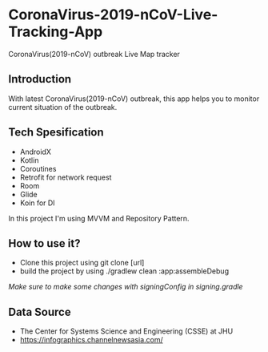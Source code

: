 # CoronaVirus-2019-nCoV-Live-Tracking-App

CoronaVirus(2019-nCoV) outbreak Live Map tracker 

##  Introduction
With latest CoronaVirus(2019-nCoV) outbreak, this app helps you to monitor current situation of the outbreak.

##  Tech Spesification
- AndroidX
- Kotlin
- Coroutines
- Retrofit for network request
- Room
- Glide
- Koin for DI

In this project I'm using MVVM and Repository Pattern.

##  How to use it?
- Clone this project using git clone [url]
- build the project by using ./gradlew clean :app:assembleDebug

_Make sure to make some changes with signingConfig in signing.gradle_

## Data Source
- The Center for Systems Science and Engineering (CSSE) at JHU
- https://infographics.channelnewsasia.com/
